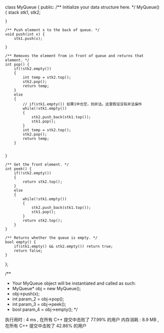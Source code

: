 class MyQueue {
public:
    /** Initialize your data structure here. */
    MyQueue() {
        stack<int> stk1, stk2;
        
    }
    
    /** Push element x to the back of queue. */
    void push(int x) {
        stk1.push(x);
        
    }
    
    /** Removes the element from in front of queue and returns that element. */
    int pop() {
        if(!stk2.empty())
        {
            int temp = stk2.top();
            stk2.pop();
            return temp;
        }
        else
        {
            // if(stk1.empty()) 如果1中也空，则非法。这里假设没有非法操作
            while(!stk1.empty())
            {
                stk2.push_back(stk1.top());
                stk1.pop();
            }
            int temp = stk2.top();
            stk2.pop();
            return temp;
        }
        
        
    }
    
    /** Get the front element. */
    int peek() {
        if(!stk2.empty())
        {
            return stk2.top();
        }
        else
        {
            while(!stk1.empty())
            {
                stk2.push_back(stk1.top());
                stk1.pop();
            }
            return stk2.top();
        }
    }
    
    /** Returns whether the queue is empty. */
    bool empty() {
        if(stk1.empty() && stk2.empty()) return true;
        return false;
    }
};

/**
 * Your MyQueue object will be instantiated and called as such:
 * MyQueue* obj = new MyQueue();
 * obj->push(x);
 * int param_2 = obj->pop();
 * int param_3 = obj->peek();
 * bool param_4 = obj->empty();
 */
 
 执行用时 :
4 ms
, 在所有 C++ 提交中击败了
77.99%
的用户
内存消耗 :
8.9 MB
, 在所有 C++ 提交中击败了
42.86%
的用户